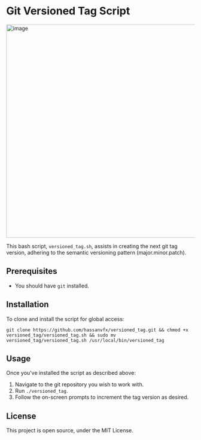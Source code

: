 # Git Versioned Tag Script

<img width="571" alt="image" src="https://github.com/hassanvfx/versioned_tag/assets/425926/8b9f0614-cb61-4223-9fbf-4299169ba12a">

This bash script, `versioned_tag.sh`, assists in creating the next git tag version, adhering to the semantic versioning pattern (major.minor.patch).

## Prerequisites

- You should have `git` installed.

## Installation

To clone and install the script for global access:
```
git clone https://github.com/hassanvfx/versioned_tag.git && chmod +x versioned_tag/versioned_tag.sh && sudo mv versioned_tag/versioned_tag.sh /usr/local/bin/versioned_tag
```

## Usage

Once you've installed the script as described above:

1. Navigate to the git repository you wish to work with.
2. Run `./versioned_tag`.
3. Follow the on-screen prompts to increment the tag version as desired.

## License

This project is open source, under the MIT License.
